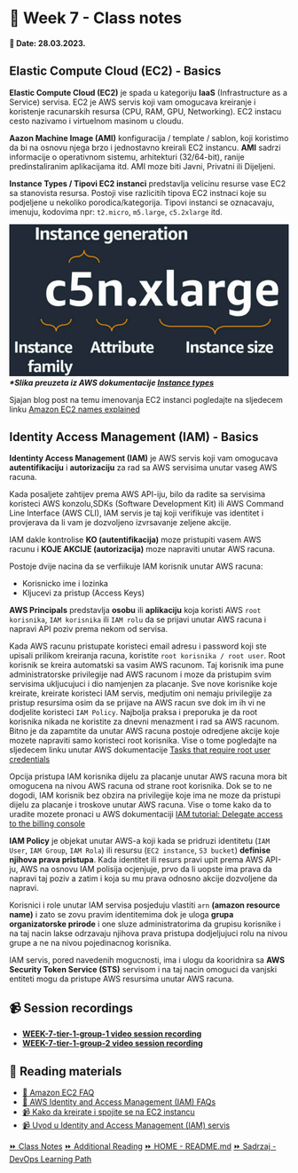 # 📝 Week 7 - Class notes
#### 📅 Date: 28.03.2023.

## Elastic Compute Cloud (EC2) - Basics
**Elastic Compute Cloud (EC2)** je spada u kategoriju **IaaS** (Infrastructure as a Service) servisa. EC2 je AWS servis koji vam omogucava kreiranje i koristenje racunarskih resursa (CPU, RAM, GPU, Networking). EC2 instacu cesto nazivamo i virtuelnom masinom u cloudu.

**Aazon Machine Image (AMI)** konfiguracija / template / sablon, koji koristimo da bi na osnovu njega brzo i jednostavno kreirali EC2 instancu. **AMI** sadrzi informacije o operativnom sistemu, arhitekturi (32/64-bit), ranije predinstaliranim aplikacijama itd. AMI moze biti Javni, Privatni ili Dijeljeni.

**Instance Types / Tipovi EC2 instanci** predstavlja velicinu resurse vase EC2 sa stanovista resursa. Postoji vise razlicitih tipova EC2 instnaci koje su podjeljene u nekoliko porodica/kategorija. Tipovi instanci se oznacavaju, imenuju, kodovima npr: `t2.micro`, `m5.large`, `c5.2xlarge` itd.

![Oznacavanje instanci](/devops-mentorship-program/03-march/week-7-280323/files/instance-types.png)
**_*Slika preuzeta iz AWS dokumentacije [Instance types](https://docs.aws.amazon.com/AWSEC2/latest/UserGuide/instance-types.html)_**

Sjajan blog post na temu imenovanja EC2 instanci pogledajte na sljedecem linku [Amazon EC2 names explained](https://justingarrison.com/blog/2023-02-23-ec2-names-explained/)
## Identity Access Management (IAM) - Basics

**Identinty Access Management (IAM)** je AWS servis koji vam omogucava **autentifikaciju** i **autorizaciju** za rad sa AWS servisima unutar vaseg AWS racuna.

Kada posaljete zahtijev prema AWS API-iju, bilo da radite sa servisima koristeci AWS konzolu,SDKs (Software Development Kit) ili AWS Command Line Interface (AWS CLI), IAM servis je taj koji verifikuje vas identitet i provjerava da li vam je dozvoljeno izvrsavanje zeljene akcije.

IAM dakle kontrolise **KO (autentifikacija)** moze pristupiti vasem AWS racunu  i **KOJE AKCIJE (autorizacija)** moze napraviti unutar AWS racuna.

Postoje dvije nacina da se verfiikuje IAM korisnik unutar AWS racuna:
- Korisnicko ime i lozinka
- Kljucevi za pristup (Access Keys)

**AWS Principals** predstavlja **osobu** ili **aplikaciju** koja koristi AWS `root korisnika`, `IAM korisnika` ili `IAM rolu` da se prijavi unutar AWS racuna i napravi API poziv prema nekom od servisa.

Kada AWS racunu pristupate koristeci email adresu i password koji ste upisali prilikom kreiranja racuna, koristite `root korisnika / root user`.  Root korisnik se kreira automatski sa vasim AWS racunom. Taj korisnik ima pune administratorske privilegije nad AWS racunom i moze da pristupim svim servisima ukljucujuci i dio namjenjen za placanje. Sve nove korisnike koje kreirate, kreirate koristeci IAM servis, medjutim oni nemaju privilegije za pristup resursima osim da se prijave na AWS racun sve dok im ih vi ne dodjelite koristeci `IAM Policy`.
Najbolja praksa i preporuka je da root korisnika nikada ne koristite za dnevni menazment i rad sa AWS racunom. Bitno je da zapamtite da unutar AWS racuna postoje odredjene akcije koje mozete napraviti samo koristeci root korisnika. Vise o tome pogledajte na sljedecem linku unutar AWS dokumentacije [Tasks that require root user credentials](https://docs.aws.amazon.com/accounts/latest/reference/root-user-tasks.html)

Opcija pristupa IAM korisnika dijelu za placanje unutar AWS racuna mora bit omogucena na nivou AWS racuna od strane root korisnika. Dok se to ne dogodi, IAM korisnik bez obzira na privilegije koje ima ne moze da pristupi dijelu za placanje i troskove unutar AWS racuna.
Vise o tome kako da to uradite mozete pronaci u AWS dokumentaciji [IAM tutorial: Delegate access to the billing console](https://docs.aws.amazon.com/IAM/latest/UserGuide/tutorial_billing.html)

**IAM Policy** je objekat unutar AWS-a koji kada se pridruzi identitetu (`IAM User`, `IAM Group`, `IAM Rola`) ili resursu (`EC2 instance`, `S3 bucket`) **definise njihova prava pristupa**. Kada identitet ili resurs pravi upit prema AWS API-ju, AWS na osnovu IAM polisija ocjenjuje, prvo da li uopste ima prava da napravi taj poziv a zatim i koja su mu prava odnosno akcije dozvoljene da napravi.

Korisnici i role unutar IAM servisa posjeduju vlastiti `arn` **(amazon resource name)** i zato se zovu pravim identitemima dok je uloga **grupa organizatorske prirode** i one sluze administratorima da grupisu korisnike i na taj nacin lakse odrzavaju njihova prava pristupa dodjeljujuci rolu na nivou grupe a ne na nivou pojedinacnog korisnika.

IAM servis, pored navedenih mogucnosti, ima i ulogu da kooridnira sa **AWS Security Token Service (STS)** servisom i na taj nacin omoguci da vanjski entiteti mogu da pristupe AWS resursima unutar AWS racuna.

## 📹 Session recordings
- [**WEEK-7-tier-1-group-1 video session recording**](https://youtu.be/fpaFBM9oWfE)
- [**WEEK-7-tier-1-group-2 video session recording**](https://youtu.be/e8EBvLyQ8c8)

## 📖 Reading materials

- [:orange_book: Amazon EC2 FAQ](https://aws.amazon.com/ec2/faqs/)
- [:orange_book: AWS Identity and Access Management (IAM) FAQs](https://aws.amazon.com/iam/faqs/)
- [📹 Kako da kreirate i spojite se na EC2 instancu](https://youtu.be/dxcsN8HQk1o)
- [📹 Uvod u Identity and Access Management (IAM) servis](https://youtu.be/i67-zDAyZNc)

[:fast_forward: Class Notes](/devops-mentorship-program/03-march/week-7-280323/00-class-notes.md)
[:fast_forward: Additional Reading](/devops-mentorship-program/03-march/week-7-280323/02-additional-reading.md)
[:fast_forward: HOME - README.md](../../../README.md)
[:fast_forward: Sadrzaj - DevOps Learning Path](../../../table-of-contents.md)
